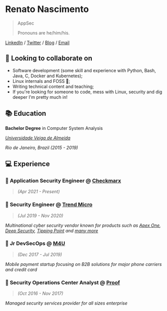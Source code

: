 # Renato Nascimento

> AppSec 
>
> Pronouns are he/him/his.


[LinkedIn](https://www.linkedin.com/in/renatopnascimento/) / [Twitter](https://twitter.com/renato_rpn) / [Blog](https://renatorpn.github.io/) / [Email](mailto:renato_rpn@protonmail.com)

## 🥽 Looking to collaborate on
* Software development (some skill and experience with Python, Bash, Java, C, Docker and Kubernetes);
* Linux internals and FOSS 🐧;
* Writing technical content and teaching;
* If you're looking for someone to code, mess with Linux, security and dig deeper I'm pretty much in!


## 📚 Education

**Bachelor Degree** in Computer System Analysis

*[Universidade Veiga de Almeida](https://www.uva.br)*

*Rio de Janeiro, Brazil (2015 - 2019)*


## 💻 Experience


### 📌 **Application Security Engineer** @ [Checkmarx](https://checkmarkx.com) 
>*(Apr 2021 - Present)*

### 📌 **Security Engineer** @ [Trend Micro](https://trendmicro.com) 
>*(Jul 2019 - Nov 2020)*

*Multinational cyber security vendor known for products such as [Apex One](https://www.trendmicro.com/en_us/business/products/user-protection/sps/endpoint.html), [Deep Security](https://www.trendmicro.com/en_us/business/products/hybrid-cloud/deep-security.html), [Tipping Point](https://www.trendmicro.com/en_us/business/products/network/intrusion-prevention/tipping-point-threat-protection-system.html) and [many more](https://www.trendmicro.com/en_us/business/products.html)*

### 📌 **Jr DevSecOps** @ [M4U](https://www.m4u.com.br) 
>*(Dec 2017 - Jul 2019)*

*Mobile payment startup focusing on B2B solutions for major phone carriers and credit card*


### 📌 **Security Operations Center Analyst** @ [Proof](https://www.proof.com.br) 
>*(Oct 2016 - Nov 2017)*

*Managed security services provider for all sizes enterprise*
 
